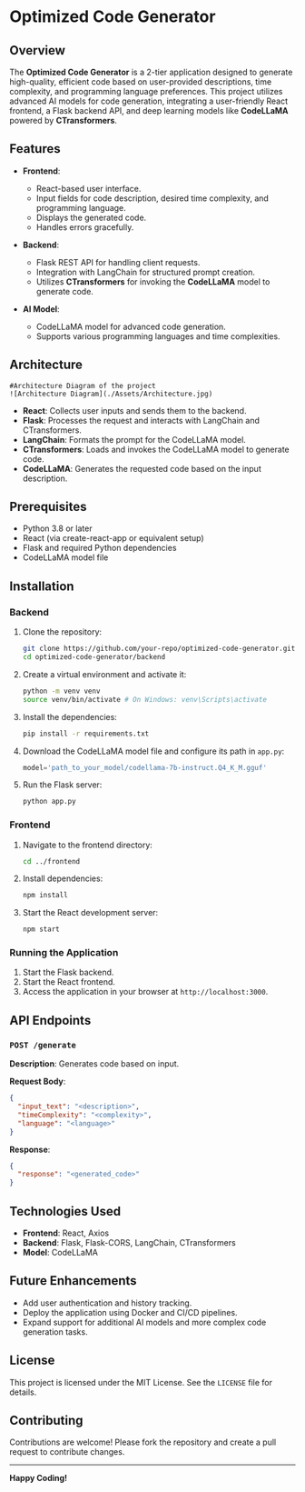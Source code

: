 # Optimized Code Generator

## Overview
The **Optimized Code Generator** is a 2-tier application designed to generate high-quality, efficient code based on user-provided descriptions, time complexity, and programming language preferences. This project utilizes advanced AI models for code generation, integrating a user-friendly React frontend, a Flask backend API, and deep learning models like **CodeLLaMA** powered by **CTransformers**.

## Features
- **Frontend**:
  - React-based user interface.
  - Input fields for code description, desired time complexity, and programming language.
  - Displays the generated code.
  - Handles errors gracefully.

- **Backend**:
  - Flask REST API for handling client requests.
  - Integration with LangChain for structured prompt creation.
  - Utilizes **CTransformers** for invoking the **CodeLLaMA** model to generate code.

- **AI Model**:
  - CodeLLaMA model for advanced code generation.
  - Supports various programming languages and time complexities.

## Architecture
```
#Architecture Diagram of the project
![Architecture Diagram](./Assets/Architecture.jpg)
```
- **React**: Collects user inputs and sends them to the backend.
- **Flask**: Processes the request and interacts with LangChain and CTransformers.
- **LangChain**: Formats the prompt for the CodeLLaMA model.
- **CTransformers**: Loads and invokes the CodeLLaMA model to generate code.
- **CodeLLaMA**: Generates the requested code based on the input description.

## Prerequisites
- Python 3.8 or later
- React (via create-react-app or equivalent setup)
- Flask and required Python dependencies
- CodeLLaMA model file

## Installation

### Backend
1. Clone the repository:
   ```bash
   git clone https://github.com/your-repo/optimized-code-generator.git
   cd optimized-code-generator/backend
   ```
2. Create a virtual environment and activate it:
   ```bash
   python -m venv venv
   source venv/bin/activate # On Windows: venv\Scripts\activate
   ```
3. Install the dependencies:
   ```bash
   pip install -r requirements.txt
   ```
4. Download the CodeLLaMA model file and configure its path in `app.py`:
   ```python
   model='path_to_your_model/codellama-7b-instruct.Q4_K_M.gguf'
   ```
5. Run the Flask server:
   ```bash
   python app.py
   ```

### Frontend
1. Navigate to the frontend directory:
   ```bash
   cd ../frontend
   ```
2. Install dependencies:
   ```bash
   npm install
   ```
3. Start the React development server:
   ```bash
   npm start
   ```

### Running the Application
1. Start the Flask backend.
2. Start the React frontend.
3. Access the application in your browser at `http://localhost:3000`.

## API Endpoints
### `POST /generate`
**Description**: Generates code based on input.

**Request Body**:
```json
{
  "input_text": "<description>",
  "timeComplexity": "<complexity>",
  "language": "<language>"
}
```

**Response**:
```json
{
  "response": "<generated_code>"
}
```

## Technologies Used
- **Frontend**: React, Axios
- **Backend**: Flask, Flask-CORS, LangChain, CTransformers
- **Model**: CodeLLaMA

## Future Enhancements
- Add user authentication and history tracking.
- Deploy the application using Docker and CI/CD pipelines.
- Expand support for additional AI models and more complex code generation tasks.

## License
This project is licensed under the MIT License. See the `LICENSE` file for details.

## Contributing
Contributions are welcome! Please fork the repository and create a pull request to contribute changes.

---
**Happy Coding!**
